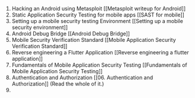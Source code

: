 1. Hacking an Android using Metasploit [[Metasploit writeup for Android]]
2. Static Application Security Testing for mobile apps [[SAST for mobile]]
3. Setting up a mobile security testing Environment [[Setting up a mobile security environment]]
4. Android Debug Bridge [[Android Debug Bridge]]
5. Mobile Security Verification Standard [[Mobile Application Security Verification Standard]]
6. Reverse engineering a Flutter Application [[Reverse engineering a flutter application]]
7. Fundamentals of Mobile Application Security Testing [[Fundamentals of Mobile Application Security Testing]]
8. Authentication and Authorization [[06. Authentication and Authorization]] (Read the whole of it.)
9. 